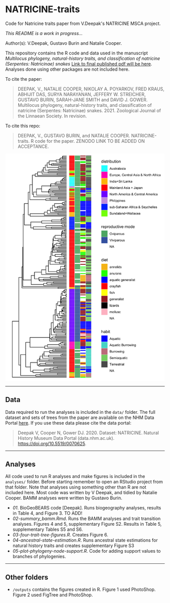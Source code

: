 # NATRICINE-traits
Code for Natricine traits paper from V.Deepak's NATRICINE MSCA project. 

*This README is a work in progress...*

Author(s): V.Deepak, Gustavo Burin and Natalie Cooper.

This repository contains the R code and data used in the manuscript *Multilocus phylogeny, natural-history traits, and classification of natricine (Serpentes: Natricinae) snakes* [Link to final published pdf will be here](). Analyses done using other packages are not included here.

To cite the paper: 
> DEEPAK, V., NATALIE COOPER, NIKOLAY A. POYARKOV, FRED KRAUS, ABHIJIT DAS, SURYA NARAYANAN, JEFFERY W. STREICHER, GUSTAVO BURIN, SARAH-JANE SMITH and DAVID J. GOWER. Multilocus phylogeny, natural-history traits, and classification of natricine (Serpentes: Natricinae) snakes. 2021. Zoological Journal of the Linnaean Society. In revision. 

To cite this repo: 
> DEEPAK, V., GUSTAVO BURIN, and NATALIE COOPER. NATRICINE-traits. R code for the paper. ZENODO LINK TO BE ADDED ON ACCEPTANCE.

![Figure 6](https://github.com/nhcooper123/NATRICINE-traits/blob/main/outputs/Figure6-tree-with-traits.png)

------

## Data

Data required to run the analyses is included in the `data/` folder. The full dataset and sets of trees from the paper are available on the NHM Data Portal [here]( https://doi.org/10.5519/0070625). If you use these data please cite the data portal:

> Deepak V, Cooper N, Gower DJ. 2020. Dataset: NATRICINE. Natural History Museum Data Portal (data.nhm.ac.uk). https://doi.org/10.5519/0070625.

------

## Analyses
All code used to run R analyses and make figures is included in the `analyses/` folder. Before starting remember to open an RStudio project from that folder. Note that analyses using something other than R are not included here. Most code was written by V Deepak, and tidied by Natalie Cooper. BAMM analyses were written by Gustavo Burin.

* *01*. BioGeoBEARS code [Deepak]. Runs biogeography analyses, results in Table 4, and Figure 3. TO ADD!
* *02-summary_bamm.Rmd*. Runs the BAMM analyses and trait transition analyses. Figures 4 and 5, supplementary Figure S2. Results in Table 5, supplementary Tables S5 and S6.
* *03-four-trait-tree-figures.R*. Creates Figure 6.
* *04-ancestral-state-estimation.R*. Runs ancestral state estimations for natural history traits and creates supplementary Figure S3
* *05-plot-phylogeny-node-support.R*. Code for adding support values to branches of phylogenies.

-------
## Other folders

* `/outputs` contains the figures created in R. Figure 1 used PhotoShop. Figure 2 used FigTree and PhotoShop.
